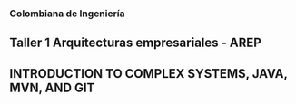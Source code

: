 ### Colombiana de Ingeniería

## Taller 1 Arquitecturas empresariales - AREP
## INTRODUCTION TO COMPLEX SYSTEMS, JAVA, MVN, AND GIT
